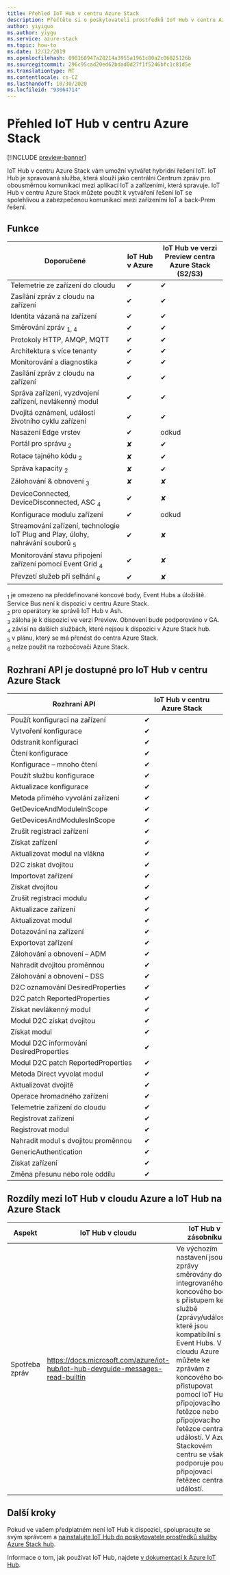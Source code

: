 ```yaml
---
title: Přehled IoT Hub v centru Azure Stack
description: Přečtěte si o poskytovateli prostředků IoT Hub v centru Azure Stack.
author: yiyiguo
ms.author: yiygu
ms.service: azure-stack
ms.topic: how-to
ms.date: 12/12/2019
ms.openlocfilehash: 098168947a28214a3955a1961c80a2c06825126b
ms.sourcegitcommit: 296c95cad20ed62bdad0d27f1f5246bfc1c81d5e
ms.translationtype: MT
ms.contentlocale: cs-CZ
ms.lasthandoff: 10/30/2020
ms.locfileid: "93064714"
---
```

# <a name="overview-of-iot-hub-on-azure-stack-hub"></a>Přehled IoT Hub v centru Azure Stack

[!INCLUDE [preview-banner](../includes/iot-hub-preview.md)]

IoT Hub v centru Azure Stack vám umožní vytvářet hybridní řešení IoT. IoT Hub je spravovaná služba, která slouží jako centrální Centrum zpráv pro obousměrnou komunikaci mezi aplikací IoT a zařízeními, která spravuje. IoT Hub v centru Azure Stack můžete použít k vytváření řešení IoT se spolehlivou a zabezpečenou komunikací mezi zařízeními IoT a back-Prem řešení.

## <a name="features"></a>Funkce

| Doporučené | IoT Hub v Azure | IoT Hub ve verzi Preview centra Azure Stack (S2/S3) |
|-|-|-|
|Telemetrie ze zařízení do cloudu| ✔ | ✔ |
|Zasílání zpráv z cloudu na zařízení| ✔ | ✔ |
|Identita vázaná na zařízení| ✔ | ✔ |
|Směrování zpráv <sub>1</sub><sub>, 4</sub>| ✔ | ✔ |
|Protokoly HTTP, AMQP, MQTT| ✔ | ✔ |
|Architektura s více tenanty| ✔ | ✔ |
|Monitorování a diagnostika| ✔ | ✔ |
|Zasílání zpráv z cloudu na zařízení| ✔ | ✔ |
|Správa zařízení, vyzdvojení zařízení, nevlákenný modul| ✔ | ✔ |
|Dvojitá oznámení, události životního cyklu zařízení| ✔ | ✔ |
|Nasazení Edge vrstev| ✔ | odkud |
|Portál pro správu <sub>2</sub>| ✘ | ✔ |
|Rotace tajného kódu <sub>2</sub>| ✘ | ✔ |
|Správa kapacity <sub>2</sub>| ✘ | ✔ |
|Zálohování & obnovení <sub>3</sub>| ✘ | ✘ |
|DeviceConnected, DeviceDisconnected, ASC <sub>4</sub>| ✔ | ✘ |
|Konfigurace modulu zařízení| ✔ | odkud |
|Streamování zařízení, technologie IoT Plug and Play, úlohy, nahrávání souborů <sub>5</sub>| ✔ | ✘ |
|Monitorování stavu připojení zařízení pomocí Event Grid <sub>4</sub>| ✔ | ✘ |
|Převzetí služeb při selhání <sub>6</sub>| ✔ | ✘ |

<sub>1</sub> je omezeno na předdefinované koncové body, Event Hubs a úložiště. Service Bus není k dispozici v centru Azure Stack.  
<sub>2</sub> pro operátory ke správě IoT Hub v Ash.  
<sub>3</sub> záloha je k dispozici ve verzi Preview. Obnovení bude podporováno v GA.  
<sub>4</sub> závisí na dalších službách, které nejsou k dispozici v Azure Stack hub.  
<sub>5</sub> v plánu, který se má přenést do centra Azure Stack.  
<sub>6</sub> nelze použít na rozbočovači Azure Stack.  

## <a name="api-available-for-iot-hub-on-azure-stack-hub"></a>Rozhraní API je dostupné pro IoT Hub v centru Azure Stack

|Rozhraní API|IoT Hub v centru Azure Stack|
|-|-|
|Použít konfiguraci na zařízení| ✔ |
| Vytvoření konfigurace | ✔ |
| Odstranit konfiguraci | ✔ |
| Čtení konfigurace | ✔ |
|Konfigurace – mnoho čtení| ✔ |
|Použít službu konfigurace|  ✔ |
|Aktualizace konfigurace|  ✔ |
|Metoda přímého vyvolání zařízení|  ✔ |
|GetDeviceAndModuleInScope|  ✔ |
|GetDevicesAndModulesInScope| ✔ |
|Zrušit registraci zařízení| ✔ |
|Získat zařízení| ✔ |
|Aktualizovat modul na vlákna| ✔ |
|D2C získat dvojitou| ✔ |
|Importovat zařízení| ✔ |
|Získat dvojitou| ✔ |
|Zrušit registraci modulu| ✔ |
|Aktualizace zařízení| ✔ |
|Aktualizovat modul| ✔ |
|Dotazování na zařízení| ✔ |
|Exportovat zařízení| ✔ |
|Zálohování a obnovení – ADM| ✔ |
|Nahradit dvojitou proměnnou| ✔ |
|Zálohování a obnovení – DSS| ✔ |
|D2C oznamování DesiredProperties| ✔ |
|D2C patch ReportedProperties| ✔ |
|Získat nevlákenný modul| ✔ |
|Modul D2C získat dvojitou| ✔ |
|Získat modul| ✔ |
|Modul D2C informování DesiredProperties| ✔ |
|Modul D2C patch ReportedProperties| ✔ |
|Metoda Direct vyvolat modul| ✔ |
|Aktualizovat dvojitě| ✔ |
|Operace hromadného zařízení| ✔ |
|Telemetrie zařízení do cloudu| ✔ |
|Registrovat zařízení| ✔ |
|Registrovat modul| ✔ |
|Nahradit modul s dvojitou proměnnou| ✔ |
|GenericAuthentication| ✔ |
|Získat zařízení| ✔ |
|Změna přesunu nebo role oddílu| ✔ |

## <a name="differences-between-iot-hub-on-azure-cloud-and-iot-hub-on-azure-stack"></a>Rozdíly mezi IoT Hub v cloudu Azure a IoT Hub na Azure Stack

| Aspekt | IoT Hub v cloudu | IoT Hub v zásobníku |
|-|-|-|
| Spotřeba zpráv | https://docs.microsoft.com/azure/iot-hub/iot-hub-devguide-messages-read-builtin |Ve výchozím nastavení jsou zprávy směrovány do integrovaného koncového bodu s přístupem ke službě (zprávy/události), které jsou kompatibilní s Event Hubs. V cloudu Azure můžete ke zprávám z koncového bodu přistupovat pomocí IoT Hub připojovacího řetězce nebo připojovacího řetězce centra událostí. V Azure Stackovém centru se však podporuje pouze připojovací řetězec centra událostí. |

## <a name="next-steps"></a>Další kroky

Pokud ve vašem předplatném není IoT Hub k dispozici, spolupracujte se svým správcem a [nainstalujte IoT Hub do poskytovatele prostředků služby Azure Stack hub](../operator/iot-hub-rp-overview.md).

Informace o tom, jak používat IoT Hub, najdete [v dokumentaci k Azure IoT Hub](/azure/iot-hub/).

